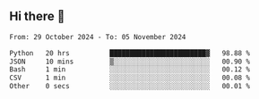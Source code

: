## Hi there 👋

<!--
**Bojupi/Bojupi** is a ✨ _special_ ✨ repository because its `README.md` (this file) appears on your GitHub profile.

Here are some ideas to get you started:

- 🔭 I’m currently working on ...
- 🌱 I’m currently learning ...
- 👯 I’m looking to collaborate on ...
- 🤔 I’m looking for help with ...
- 💬 Ask me about ...
- 📫 How to reach me: ...
- 😄 Pronouns: ...
- ⚡ Fun fact: ...
-->

<!--START_SECTION:waka-->

```txt
From: 29 October 2024 - To: 05 November 2024

Python   20 hrs          ████████████████████████▓   98.88 %
JSON     10 mins         ▒░░░░░░░░░░░░░░░░░░░░░░░░   00.90 %
Bash     1 min           ░░░░░░░░░░░░░░░░░░░░░░░░░   00.12 %
CSV      1 min           ░░░░░░░░░░░░░░░░░░░░░░░░░   00.08 %
Other    0 secs          ░░░░░░░░░░░░░░░░░░░░░░░░░   00.01 %
```

<!--END_SECTION:waka-->
